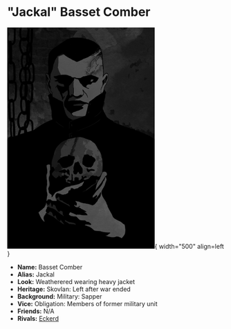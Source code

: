 # "Jackal" Basset Comber

![Jackal Portrait](./jackal.jpg){ width="500" align=left }

- **Name:** Basset Comber
- **Alias:** Jackal
- **Look:** Weatherered wearing heavy jacket
- **Heritage:** Skovlan: Left after war ended
- **Background:** Military: Sapper
- **Vice:** Obligation: Members of former military unit
- **Friends:** N/A
- **Rivals:** [Eckerd](eckerd.md)
